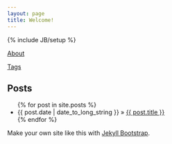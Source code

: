 ```yaml
---
layout: page
title: Welcome!
---
```

{% include JB/setup %}

[About](https://silensangelusnex.github.io/about)

[Tags](https://silensangelusnex.github.io/tags)

## Posts

<ul class="posts">
  {% for post in site.posts %}
    <li><span>{{ post.date | date_to_long_string }}</span> &raquo; <a href="{{ BASE_PATH }}{{ post.url }}">{{ post.title }}</a></li>
  {% endfor %}
</ul>

Make your own site like this with [Jekyll Bootstrap](http://jekyllbootstrap.com).
